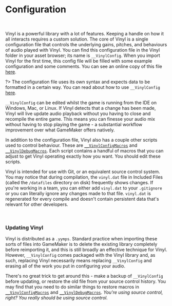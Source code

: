 # Configuration

&nbsp;

Vinyl is a powerful library with a lot of features. Keeping a handle on how it all interacts requires a custom solution. The core of Vinyl is a single configuration file that controls the underlying gains, pitches, and behaviours of audio played with Vinyl. You can find this configuration file in the Vinyl folder in your asset browser; its name is `__VinylConfig`. When you import Vinyl for the first time, this config file will be filled with some example configuration and some comments. You can see an online copy of this file [here](https://github.com/JujuAdams/Vinyl/blob/master/notes/__VinylConfig/__VinylConfig.txt).

?> The configuration file uses its own syntax and expects data to be formatted in a certain way. You can read about how to use `__VinylConfig` [here](Config-Syntax).

`__VinylConfig` can be edited whilst the game is running from the IDE on Windows, Mac, or Linux. If Vinyl detects that a change has been made, Vinyl will live update audio playback without you having to close and recompile the entire game. This means you can finesse your audio mix without having to stop playing the game - a substantial workflow improvement over what GameMaker offers natively.

In addition to the configuration file, Vinyl also has a couple other scripts used to control behaviour. These are [`__VinylConfigMacros`](Config-Macros) and [`__VinylDebugMacros`](Debug-Macros). Each script contains a handful of macros that you can adjust to get Vinyl operating exactly how you want. You should edit these scripts.

Vinyl is intended for use with Git, or an equivalent source control system. You may notice that during compilation, the `vinyl.dat` file in Included Files (called the `/datafiles` directory on disk) frequently shows changes. If you're working in a team, you can either add `vinyl.dat` to your `.gitignore` or you can literally ignore any changes made to that file. `vinyl.dat` is regenerated for every compile and doesn't contain persistent data that's relevant for other developers.

&nbsp;

### Updating Vinyl

Vinyl is distributed as a `.yymps`. Standard practice when importing these sorts of files into GameMaker is to delete the existing library completely before reimporting it, and this is still broadly an effective technique for Vinyl. However, `__VinylConfig` comes packaged with the Vinyl library and, as such, replacing Vinyl necessarily means replacing `__VinylConfig` and erasing all of the work you put in configuring your audio.

There's no great trick to get around this - make a backup of `__VinylConfig` before updating, or restore the old file from your source control history. You may find that you need to do similar things to restore macros in [`__VinylConfigMacros`](Config-Macros) and [`__VinylDebugMacros`](Debug-Macros). *You're using source control, right? You really should be using source control.*